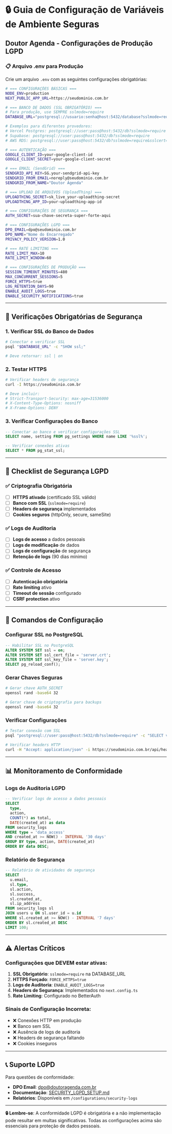 # 🔒 Guia de Configuração de Variáveis de Ambiente Seguras

## Doutor Agenda - Configurações de Produção LGPD

### 📋 Arquivo .env para Produção

Crie um arquivo `.env` com as seguintes configurações obrigatórias:

```bash
# === CONFIGURAÇÕES BÁSICAS ===
NODE_ENV=production
NEXT_PUBLIC_APP_URL=https://seudominio.com.br

# === BANCO DE DADOS (SSL OBRIGATÓRIO) ===
# Para produção, use SEMPRE sslmode=require
DATABASE_URL="postgresql://usuario:senha@host:5432/database?sslmode=require"

# Exemplos para diferentes provedores:
# Vercel Postgres: postgresql://user:pass@host:5432/db?sslmode=require
# Supabase: postgresql://user:pass@host:5432/db?sslmode=require
# AWS RDS: postgresql://user:pass@host:5432/db?sslmode=require&sslcert=rds-ca-2019-root.pem

# === AUTENTICAÇÃO ===
GOOGLE_CLIENT_ID=your-google-client-id
GOOGLE_CLIENT_SECRET=your-google-client-secret

# === EMAIL (SendGrid) ===
SENDGRID_API_KEY=SG.your-sendgrid-api-key
SENDGRID_FROM_EMAIL=noreply@seudominio.com.br
SENDGRID_FROM_NAME="Doutor Agenda"

# === UPLOAD DE ARQUIVOS (UploadThing) ===
UPLOADTHING_SECRET=sk_live_your-uploadthing-secret
UPLOADTHING_APP_ID=your-uploadthing-app-id

# === CONFIGURAÇÕES DE SEGURANÇA ===
AUTH_SECRET=sua-chave-secreta-super-forte-aqui

# === CONFIGURAÇÕES LGPD ===
DPO_EMAIL=dpo@seudominio.com.br
DPO_NAME="Nome do Encarregado"
PRIVACY_POLICY_VERSION=1.0

# === RATE LIMITING ===
RATE_LIMIT_MAX=10
RATE_LIMIT_WINDOW=60

# === CONFIGURAÇÕES DE PRODUÇÃO ===
SESSION_TIMEOUT_MINUTES=480
MAX_CONCURRENT_SESSIONS=5
FORCE_HTTPS=true
LOG_RETENTION_DAYS=90
ENABLE_AUDIT_LOGS=true
ENABLE_SECURITY_NOTIFICATIONS=true
```

---

## 🔐 Verificações Obrigatórias de Segurança

### 1. Verificar SSL do Banco de Dados

```bash
# Conectar e verificar SSL
psql "$DATABASE_URL" -c "SHOW ssl;"

# Deve retornar: ssl | on
```

### 2. Testar HTTPS

```bash
# Verificar headers de segurança
curl -I https://seudominio.com.br

# Deve incluir:
# Strict-Transport-Security: max-age=31536000
# X-Content-Type-Options: nosniff
# X-Frame-Options: DENY
```

### 3. Verificar Configurações do Banco

```sql
-- Conectar ao banco e verificar configurações SSL
SELECT name, setting FROM pg_settings WHERE name LIKE '%ssl%';

-- Verificar conexões ativas
SELECT * FROM pg_stat_ssl;
```

---

## 🚨 Checklist de Segurança LGPD

### ✅ Criptografia Obrigatória

- [ ] **HTTPS ativado** (certificado SSL válido)
- [ ] **Banco com SSL** (`sslmode=require`)
- [ ] **Headers de segurança** implementados
- [ ] **Cookies seguros** (httpOnly, secure, sameSite)

### ✅ Logs de Auditoria

- [ ] **Logs de acesso** a dados pessoais
- [ ] **Logs de modificação** de dados
- [ ] **Logs de configuração** de segurança
- [ ] **Retenção de logs** (90 dias mínimo)

### ✅ Controle de Acesso

- [ ] **Autenticação obrigatória**
- [ ] **Rate limiting** ativo
- [ ] **Timeout de sessão** configurado
- [ ] **CSRF protection** ativo

---

## 🔧 Comandos de Configuração

### Configurar SSL no PostgreSQL

```sql
-- Habilitar SSL no PostgreSQL
ALTER SYSTEM SET ssl = on;
ALTER SYSTEM SET ssl_cert_file = 'server.crt';
ALTER SYSTEM SET ssl_key_file = 'server.key';
SELECT pg_reload_conf();
```

### Gerar Chaves Seguras

```bash
# Gerar chave AUTH_SECRET
openssl rand -base64 32

# Gerar chave de criptografia para backups
openssl rand -base64 32
```

### Verificar Configurações

```bash
# Testar conexão com SSL
psql "postgresql://user:pass@host:5432/db?sslmode=require" -c "SELECT version();"

# Verificar headers HTTP
curl -H "Accept: application/json" -i https://seudominio.com.br/api/health
```

---

## 📊 Monitoramento de Conformidade

### Logs de Auditoria LGPD

```sql
-- Verificar logs de acesso a dados pessoais
SELECT
  type,
  action,
  COUNT(*) as total,
  DATE(created_at) as data
FROM security_logs
WHERE type = 'data_access'
AND created_at >= NOW() - INTERVAL '30 days'
GROUP BY type, action, DATE(created_at)
ORDER BY data DESC;
```

### Relatório de Segurança

```sql
-- Relatório de atividades de segurança
SELECT
  u.email,
  sl.type,
  sl.action,
  sl.success,
  sl.created_at,
  sl.ip_address
FROM security_logs sl
JOIN users u ON sl.user_id = u.id
WHERE sl.created_at >= NOW() - INTERVAL '7 days'
ORDER BY sl.created_at DESC
LIMIT 100;
```

---

## ⚠️ Alertas Críticos

### Configurações que DEVEM estar ativas:

1. **SSL Obrigatório**: `sslmode=require` na DATABASE_URL
2. **HTTPS Forçado**: `FORCE_HTTPS=true`
3. **Logs de Auditoria**: `ENABLE_AUDIT_LOGS=true`
4. **Headers de Segurança**: Implementados no `next.config.ts`
5. **Rate Limiting**: Configurado no BetterAuth

### Sinais de Configuração Incorreta:

- ❌ Conexões HTTP em produção
- ❌ Banco sem SSL
- ❌ Ausência de logs de auditoria
- ❌ Headers de segurança faltando
- ❌ Cookies inseguros

---

## 📞 Suporte LGPD

Para questões de conformidade:

- **DPO Email**: dpo@doutoragenda.com.br
- **Documentação**: [SECURITY_LGPD_SETUP.md](./SECURITY_LGPD_SETUP.md)
- **Relatórios**: Disponíveis em `/configurations/security-logs`

---

**🔒 Lembre-se**: A conformidade LGPD é obrigatória e a não implementação pode resultar em multas significativas. Todas as configurações acima são essenciais para proteção de dados pessoais.
